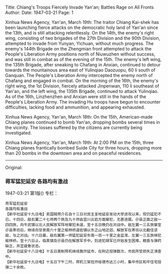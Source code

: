 Title: Chiang's Troops Fiercely Invade Yan'an; Battles Rage on All Fronts
Author:
Date: 1947-03-21
Page: 1

Xinhua News Agency, Yan'an, March 19th: The traitor Chiang Kai-shek has been launching fierce attacks on the democratic holy land of Yan'an since the 13th, and is still attacking relentlessly. On the 14th, the enemy's right wing, consisting of two brigades of the 27th Division and the 90th Division, attempted to invade from Yunyan, Yichuan, without much progress. The enemy's 144th Brigade on the Zhengmian front attempted to attack the People's Liberation Army positions north of Niuwuzhen without success, and was still in combat as of the evening of the 15th. The enemy's left wing, the 135th Brigade, after sneaking to Chafang in Anxian, continued to detour towards the mountainous area east of Yulinqiao Daozuopu, 60 li south of Ganquan. The People's Liberation Army intercepted the enemy north of Chafang and engaged in combat. On the morning of the 16th, the enemy's right wing, the 1st Division, fiercely attacked Jinpenwan, 110 li southeast of Yan'an, and the left wing, the 135th Brigade, continued to attack Yulinqiao. As of the 16th, Linzhenzhen and Anxian were still in the hands of the People's Liberation Army. The invading Hu troops have begun to encounter difficulties, lacking food and ammunition, and appearing exhausted.

Xinhua News Agency, Yan'an, March 18th: On the 15th, American-made Chiang planes continued to bomb Yan'an, dropping bombs several times in the vicinity. The losses suffered by the citizens are currently being investigated.

Xinhua News Agency, Yan'an, March 19th: At 2:00 PM on the 15th, three Chiang planes frantically bombed Suide City for three hours, dropping more than 20 bombs in the downtown area and on peaceful residences.



<hr /> 

Original: 


### 蒋军猛犯延安  各路均有激战

1947-03-21
第1版()
专栏：

    蒋军猛犯延安
    各路均有激战
    【新华社延安十九日电】卖国贼蒋介石自十三日对民主圣地延安发动大举进攻以来，现仍猛犯不已。十四日，敌右翼二十七师两个旅及九十师由宜川云岩方面窜犯，无甚进展。＠县正面之敌一四四旅，向牛武镇以北人民解放军阵地窜犯未逞，至十五日晚仍在对战中。敌左翼一三五旅窜至＠县茶坊后，继续向甘泉南六十里之榆林桥道佐铺以东之山地迂迥，解放军在茶坊以北截住该敌，与之对战。十六日晨，敌右翼第一师猛犯延安东南一百一十里之金盆湾，左翼一三五旅继犯榆林桥。至十六日止，临真镇及＠县仍在解放军手中。刻进犯胡军已开始发生困难，粮食与弹药缺乏，并显疲惫状态。
    【新华社延安十八日电】十五日美制蒋机继续轰炸延市，在附近投弹数次，市民所受损失正清查中。
    【新华社延安十九日电】十五日下午二时，蒋机三架狂炸绥德市达三小时，集中市区和平住宅投弹二十余枚。
